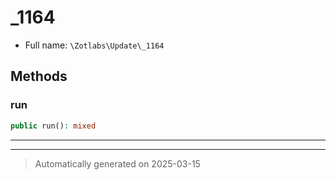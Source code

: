 
# _1164





* Full name: `\Zotlabs\Update\_1164`




## Methods


### run



```php
public run(): mixed
```












***


***
> Automatically generated on 2025-03-15
